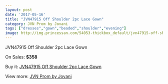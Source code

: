 ```yaml
---
layout: post
date: '2017-05-16'
title: "JVN47915 Off Shoulder 2pc Lace Gown"
category: JVN Prom by Jovani
tags: ["dresses","gown","beaded","shoulder","evening"]
image: http://img.princessan.com/54053-thickbox_default/jvn47915-off-shoulder-2pc-lace-gown.jpg
---
```

JVN47915 Off Shoulder 2pc Lace Gown

On Sales: **$358**
<a href="https://www.princessan.com/en/jvn-prom-by-jovani/24318-jvn47915-off-shoulder-2pc-lace-gown.html"><amp-img layout="responsive" width="600" height="600" src="//img.princessan.com/54053-thickbox_default/jvn47915-off-shoulder-2pc-lace-gown.jpg" alt="JVN47915 Off Shoulder 2pc Lace Gown 0" /></a>
<a href="https://www.princessan.com/en/jvn-prom-by-jovani/24318-jvn47915-off-shoulder-2pc-lace-gown.html"><amp-img layout="responsive" width="600" height="600" src="//img.princessan.com/54054-thickbox_default/jvn47915-off-shoulder-2pc-lace-gown.jpg" alt="JVN47915 Off Shoulder 2pc Lace Gown 1" /></a>

Buy it: [JVN47915 Off Shoulder 2pc Lace Gown](https://www.princessan.com/en/jvn-prom-by-jovani/24318-jvn47915-off-shoulder-2pc-lace-gown.html "JVN47915 Off Shoulder 2pc Lace Gown")

View more: [JVN Prom by Jovani](https://www.princessan.com/en/208-jvn-prom-by-jovani "JVN Prom by Jovani")